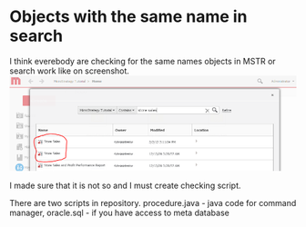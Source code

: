 # Objects with the same name in search

I think everebody are checking for the same names objects in MSTR or search work like on screenshot.
![Same name](https://github.com/svbmicro/SameNameInSearch/blob/master/Samename.PNG)

I made sure that it is not so and I must create checking script.

There are two scripts in repository. 
procedure.java - java code for command manager, 
oracle.sql - if you have access to meta database










